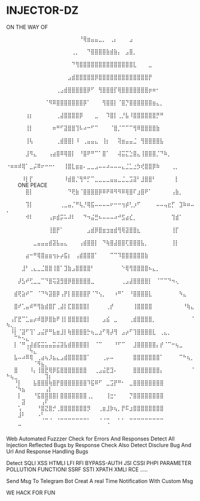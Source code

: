 # INJECTOR-DZ

ON THE WAY OF 

⠀⠀⠀⠀⠀⠀⠀⠀⠀⠀⠀⠀⠀⠀⠀⠀⠀⠀⠀⠘⢿⣶⣤⣤⣀⡀⠀⢀⡄⠀⠀⠀⣠⠀⠀⠀⠀⠀⠀⠀⠀⠀⠀⠀⠀⠀⠀⠀⠀⠀⠀⠀⠀⠀⠀⠀⠀⠀⠀⠀⠀
⠀⠀⠀⠀⠀⠀⠀⠀⠀⠀⠀⠀⠀⠀⠀⠀⠀⢀⡀⠀⠀⠙⣿⣿⣿⣿⣷⣾⣷⡄⠀⣠⣿⡀⠀⠀⠀⠀⠀⠀⠀⠀⠀⠀⠀⠀⠀⠀⠀⠀⠀⠀⠀⠀⠀⠀⠀⠀⠀⠀⠀
⠀⠀⠀⠀⠀⠀⠀⠀⠀⠀⠀⠀⠀⠀⠀⠀⠀⠙⢻⣿⣿⣿⣿⣿⣿⣿⣿⣿⣿⣿⣿⣿⣿⣇⠀⠀⠀⣀⠀⠀⠀⠀⠀⠀⠀⠀⠀⠀⠀⠀⠀⠀⠀⠀⠀⠀⠀⠀⠀⠀⠀
⠀⠀⠀⠀⠀⠀⠀⠀⠀⠀⠀⠀⠀⠀⠀⠀⣠⣾⣿⣿⣿⣿⣿⡿⣿⣿⣿⣿⣿⣿⣿⣿⣿⣿⣿⣿⣿⡟⠀⠀⠀⠀⠀⠀⠀⠀⠀⠀⠀⠀⠀⠀⠀⠀⠀⠀⠀⠀⠀⠀⠀
⠀⠀⠀⠀⠀⠀⠀⠀⠀⠀⠀⠀⠀⢀⣠⣾⣿⣿⣿⣿⣿⡿⠋⠀⢻⣿⣿⣿⡏⢿⣿⣿⣿⣿⣿⣿⣿⡶⠶⠂⠀⠀⠀⠀⠀⠀⠀⠀⠀⠀⠀⠀⠀⠀⠀⠀⠀⠀⠀⠀⠀
⠀⠀⠀⠀⠀⠀⠀⠀⠀⠀⠈⠻⠿⣿⣿⣿⣿⣿⣿⣿⡿⠁⠀⠀⠀⢻⣿⣿⡇⠈⣿⡙⣿⣿⣿⣿⣿⣿⣶⣄⡀⠀⠀⠀⠀⠀⠀⠀⠀⠀⠀⠀⠀⠀⠀⠀⠀⠀⠀⠀⠀
⠀⠀⠀⠀⠀⢰⡆⠀⠀⠀⠀⠀⠀⢀⣼⣿⣿⣿⣿⡿⠀⠀⠀⣀⠀⠀⠹⣿⡇⢀⡘⣧⠸⣿⣿⣿⣿⣿⣿⡛⠛⠀⠀⠀⠀⠀⠀⠀⠀⠀⠀⠀⠀⠀⠀⠀⠀⠀⠀⠀⠀
⠀⠀⠀⠀⠀⢸⡇⠀⠀⠀⠀⠀⠶⠛⠋⣽⣿⣿⢹⠧⠴⠒⠋⠉⠀⠀⠀⠈⣿⡈⠉⠉⠉⢻⠿⣿⣿⣿⣿⣷⠀⠀⠀⠀⠀⠀⠀⠀⠀⠀⠀⠀⠀⠀⠀⠀⠀⠀⠀⠀⠀
⠀⠀⠀⠀⠀⢸⢧⠀⠀⠀⠀⠀⠀⢀⣾⣿⣿⡇⠸⠀⢀⣤⣤⣄⠀⢸⡆⠀⠀⢽⣶⣤⣤⣈⠀⢻⣿⣿⣿⣿⣧⠀⠀⠀⠀⠀⠀⠀⠀⠀⠀⠀⠀⠀⠀⠀⠀⠀⠀⠀⠀
⠀⠀⠀⠀⠀⣸⠻⣄⠀⠀⠀⢠⣴⣿⠿⢿⣿⡇⠀⠘⣿⠟⠛⠉⠁⣿⠁⠀⠀⢼⣭⣍⣑⣿⣄⢸⣿⣿⣿⡈⠙⠷⡀⠀⠀⠀⠀⠀⠀⠀⠀⠀⠀⠀⠀⠀⠀⠀⠀⠀⠀
⠐⠶⠶⠾⢿⠁⣀⡬⠿⠖⠒⠒⠂⠀⠀⢸⣿⣇⣶⣶⠄⣀⣀⣠⠤⠤⠴⠤⠤⠤⣄⣈⣁⣐⡳⢞⣿⣿⡿⠷⠀⠀⠀⢀⡀⠀⠀⠀⠀⠀⠀⠀⠀⠀⠀⠀⠀⠀⠀⠀⠀
⠀⠀⠀⠀⠸⡇⡏⠀⠀⠀⠀⠀⠀⠀⠀⠸⣾⣿⡈⢻⠛⡋⠉⣀⣀⣀⣀⣤⣤⣀⣈⣀⣩⣽⠃⣸⣿⣿⠃⠀⠀⠀⠀⠀⡇⠀⠀⠀⠀⠀⠀⠀ONE PEACE⠀⠀⠀⠀⠀⠀⠀⠀⠀
⠀⠀⠀⠀⠀⣿⡇⠀⠀⠀⠀⠀⠀⠀⠀⠀⠙⢟⣷⠈⣿⣿⣿⣿⡿⠿⠟⠿⠻⠻⠿⢿⣿⠏⣰⣿⠟⠁⠀⠀⠀⠀⠀⢠⣷⡀⠀⠀⠀⠀⠀⠀⠀⠀⠀⠀⠀⠀⠀⠀⠀
⠀⠀⠀⠀⠀⢹⡇⠀⠀⠀⠀⠀⠀⠀⢀⣀⣤⡈⠛⢧⡘⢿⣯⠤⠤⠤⠤⠖⠒⠒⢲⡾⢃⡰⠋⠀⠀⠀⠀⠤⠤⢤⣖⡋⠀⣹⠷⠶⠤⠄⠀⠀⠀⠀⠀⠀⠀⠀⠀⠀⠀
⠀⠀⠀⠀⠀⠺⠇⠀⠀⠀⠀⢠⡶⣾⡭⠥⠼⠇⠀⠀⠙⠲⣬⣛⠦⠤⠤⠤⠴⠚⣫⣴⣎⡀⠀⠀⠀⠀⠀⠀⠀⠀⠀⢹⣾⠁⠀⠀⠀⠀⠀⠀⠀⠀⠀⠀⠀⠀⠀⠀⠀
⠀⠀⠀⠀⠀⠀⠀⠀⠀⠀⠀⢸⣿⡟⠁⠀⠀⠀⠀⠀⠀⣠⣾⡿⣿⣶⣲⣶⣾⢻⢿⣽⣿⣿⣆⠀⠀⠀⠀⠀⠀⠀⠀⢸⡏⠀⠀⠀⠀⠀⠀⠀⠀⠀⠀⠀⠀⠀⠀⠀⠀
⠀⠀⠀⠀⠀⠀⠀⣀⣤⣤⣤⣾⣽⣧⣤⣄⠀⠀⠀⢠⣾⣿⣿⡇⠀⠙⢷⣿⣼⣿⣿⢏⣿⣿⣿⣧⡀⠀⠀⠀⠀⠀⠀⢸⡇⠀⠀⠀⠀⠀⠀⠀⠀⠀⠀⠀⠀⠀⠀⠀⠀
⠀⠀⠀⠀⠀⣴⠒⠛⢿⣿⣶⣶⢲⡦⡴⣯⡆⠀⢠⣾⣿⣿⣿⠁⠀⠀⠀⠉⠉⠹⣿⣿⣿⣿⣿⣿⣷⠀⠀⠀⠀⠀⠀⠀⠀⠀⠀⠀⠀⠀⠀⠀⠀⠀⠀⠀⠀⠀⠀⠀⠀
⠀⠀⠀⠀⣸⠃⢀⣄⣀⣈⣿⣿⢸⣿⠁⣹⣷⣠⣿⣿⣿⣿⠃⠀⠀⠀⠀⠀⠀⠀⠑⢿⢻⣿⣿⣿⣿⠦⣄⡀⠀⠀⠀⠀⠀⠀⠀⠀⠀⠀⠀⠀⠀⠀⠀⠀⠀⠀⠀⠀⠀
⠀⠀⠀⡼⣣⠞⢋⣀⣀⠉⠙⣿⢭⣽⣻⣿⡿⣿⣿⣿⣿⣿⣀⠀⠀⠀⠀⠀⠀⠀⢀⣠⣼⣿⣿⣿⣿⡇⠀⠈⠉⠉⠙⠲⢄⠀⠀⠀⠀⠀⠀⠀⠀⠀⠀⠀⠀⠀⠀⠀⠀
⠀⠀⣾⢟⣵⠞⠉⠀⠈⠙⠳⣽⣿⡿⢠⡟⡇⣿⣿⣿⣿⡟⠈⠙⢢⡀⠀⠀⠰⠛⠁⠀⠘⣿⣿⣿⣿⣇⠀⠀⠀⠀⠀⠀⠀⠳⣄⠀⠀⠀⠀⠀⠀⠀⠀⠀⠀⠀⠀⠀⠀
⠀⠀⣿⠞⢁⣤⠾⠛⢻⣷⣾⣿⡏⢀⣼⡇⣏⣿⣿⣿⣿⡇⠀⠀⠀⠀⢀⡞⠀⠀⠀⠀⠀⢸⣿⣿⣿⣿⠀⠀⠀⠀⠀⠀⠀⠀⠘⢷⣄⠀⠀⠀⠀⠀⠀⠀⠀⠀⠀⠀⠀
⠀⢠⡏⣟⠉⣁⣤⡴⠾⣿⡿⣿⣷⠟⢸⡇⣿⣿⣿⣿⣿⡇⠀⠀⠀⣠⣮⠀⣀⠀⠀⠀⢀⣾⣿⣿⣿⣿⡀⠀⠀⠀⠀⠀⠀⠀⠀⠀⠈⠳⢄⡀⠀⠀⠀⠀⠀⠀⠀⠀⠀
⠀⠸⡇⠈⣽⠋⢹⠁⣠⣬⡟⠛⣧⣶⣸⡇⢷⣿⣿⣿⣿⡓⢦⣀⣰⠋⢿⡼⢻⠀⣠⡴⠋⢹⣿⣿⣿⣿⣇⠀⢀⣄⡀⠀⠀⠀⠀⠀⠀⠀⠀⠉⠓⠢⣄⠀⠀⠀⠀⠀⠀
⠀⠀⡇⠈⠛⢠⣼⣾⣯⣭⣥⣤⣭⣬⣽⣧⣾⣿⣿⣿⣿⡇⠀⠈⠉⠀⠀⠀⠘⠋⠉⠀⠀⣸⣿⣿⣿⣿⣿⡄⡞⠈⠉⠒⢦⣀⠀⠀⠀⠀⠀⠀⠀⠀⠈⠳⣄⠀⠀⠀⠀
⠀⠀⣧⠤⠴⠿⢿⠀⢀⣴⢦⡸⣦⣄⣠⣾⣿⣿⣿⣿⣿⠁⠀⠀⠀⢀⡤⠤⠀⠀⠀⠀⠀⣿⣿⣿⣿⣿⣿⣿⠁⠀⠀⠀⠀⠉⠓⢦⡀⠀⠀⠀⠀⠀⠀⠀⠈⠻⣦⡀⠀
⠀⠀⣿⠀⠀⠀⠸⡄⢸⣿⣟⢿⡿⣯⣿⣿⣿⣿⣿⣿⣿⠀⠀⢀⣠⣬⣟⣹⠄⠀⠀⠀⠀⣿⣿⣿⣿⣿⣿⣿⡄⠀⠀⠀⠀⠀⠀⠀⠈⠓⢦⣀⠀⠀⠀⠀⠀⠀⠀⢹⡆
⠀⠀⠘⡇⠀⠀⠀⣧⣿⣿⣿⢷⣿⡟⣿⣿⣿⣿⣿⣿⣿⠹⣯⠿⠋⠀⣀⣩⡟⠛⠂⠀⣀⣿⣿⣿⣿⣿⣿⣿⣿⠀⠀⠀⠀⠀⠀⠀⠀⠀⠀⠈⠳⣦⠀⠀⠀⠀⠀⢠⡇
⠀⠀⠀⡇⠀⠀⠀⠘⣯⣿⣿⣿⣿⡇⣿⣿⣿⣿⣿⣿⣿⢀⡀⠀⠀⠀⢸⣒⠂⠀⠀⠀⡙⣿⣿⣿⣿⣿⣿⣿⣿⠀⠀⠀⠀⠀⠀⠀⠀⠀⠀⠀⠀⣽⠀⠀⠀⠀⢠⠏⠀
⠀⠀⠀⢡⠀⠀⠀⠀⠘⣿⣝⣿⡚⢀⣿⣿⣿⣿⣿⣿⣿⡻⠀⠀⢀⣶⣸⡷⢦⡀⡟⠯⣰⣿⣿⣿⣿⣿⣿⣿⣿⠀⠀⠀⠀⠀⠀⠀⠀⠀⠀⠀⣸⠇⠀⠀⠀⠠⠃⠀⠀
⠀⠀⠀⠀⠀⠀⠀⠀⠀⠈⠉⠈⠀⠈⠉⠉⠉⠉⠉⠉⠉⠁⠀⠀⠈⠈⢉⠀⠀⠁⠁⠀⠉⠉⠉⠉⠉⠉⠉⠉⠉⠀⠀⠀⠀⠀⠀⠀⠀⠀⠀⠀⠉⠀⠀⠀⠀⠀⠀⠀⠀








Web Automated Fuzzzer Check for Errors And Responses 
Detect All Injection Reflected Bugs by  Response Check 
Also Detect Disclure Bug And Url And Response Handling Bugs 

Detect SQLI XSS HTMLI LFI RFI BYPASS-AUTH JSI CSSI PHPI PARAMETER POLLUTION FUNCTIONI SSRF SSTI XPATH XMLI RCE .....

Send Msg To Telegram Bot 
Creat A real Time Notification With Custom Msg 


WE HACK FOR FUN 

